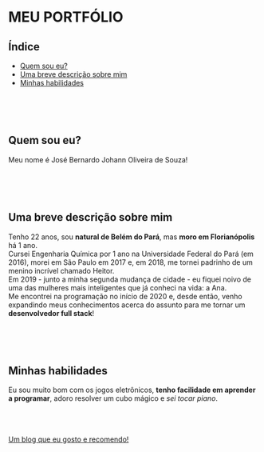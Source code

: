 <!DOCTYPE html>
<html lang="pt-br">
  <head>
    <meta charset="UTF-8" />
  </head>

  <body>
    <h1>MEU PORTFÓLIO</h1>
    <h2>Índice</h2>
    <ul>
      <a href="#about-me"><li>Quem sou eu?</li></a>
      <a href="#description"><li>Uma breve descrição sobre mim</li></a>
      <a href="#habilities"><li>Minhas habilidades</li></a>
    </ul>
    <br /><br /><br />
    <h2 id="about-me">Quem sou eu?</h2>
    <p>Meu nome é José Bernardo Johann Oliveira de Souza!</p>
    <br /><br /><br />
    <h2 id="description">Uma breve descrição sobre mim</h2>
    <p>
      Tenho 22 anos, sou <strong>natural de Belém do Pará</strong>, mas
      <strong>moro em Florianópolis</strong> há 1 ano.<br />Cursei Engenharia
      Química por 1 ano na Universidade Federal do Pará (em 2016), morei em São
      Paulo em 2017 e, em 2018, me tornei padrinho de um menino incrível chamado
      Heitor.<br />Em 2019 - junto a minha segunda mudança de cidade - eu fiquei
      noivo de uma das mulheres mais inteligentes que já conheci na vida: a
      Ana.<br />Me encontrei na programação no início de 2020 e, desde então,
      venho expandindo meus conhecimentos acerca do assunto para me tornar um
      <strong>desenvolvedor full stack</strong>!
    </p>
    <br /><br /><br />
    <h2 id="habilities">Minhas habilidades</h2>
    <p>
      Eu sou muito bom com os jogos eletrônicos,
      <strong>tenho facilidade em aprender a programar</strong>, adoro resolver
      um cubo mágico e <em>sei tocar piano</em>.
    </p>
    <br /><br /><br />
    <a href="https://blog.rocketseat.com.br/" target="_blank">
      Um blog que eu gosto e recomendo!
    </a>
    <br /><br /><br />
  </body>
</html>
